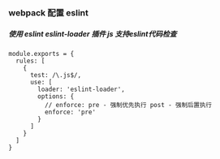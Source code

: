 ### webpack 配置 eslint
##### 使用 *eslint eslint-loader* 插件 js 支持eslint代码检查

```
module.exports = {
  rules: [
    {
      test: /\.js$/,
      use: [
        loader: 'eslint-loader',
        options: {
          // enforce: pre - 强制优先执行 post - 强制后置执行
          enforce: 'pre'
        }
      ]
    }
  ]
}

```